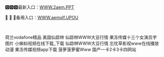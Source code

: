 <p>
	🅾🅾🅾最新入口：<a href="http://www.baidu.com/link?url=6MA2SWnO3Raqke39an_0PUxosM6ZrUGzi1BN9tNnlPW&wd">WWW.2aem.PPT</a> 
	<p>
		🔹
🔹
🔹备用入口：<a href="http://www.baidu.com/link?url=6MA2SWnO3Raqke39an_0PUxosM6ZrUGzi1BN9tNnlPW&wd">WWW.aemxlf.UPOU</a> 
	</p>
	<p>
		<br />
	</p>
	<p>
		荷兰vodafone精品
美国仙踪林
仙踪林WWW大豆行情
果冻传媒十三个女演员字图片
小蝌蚪视频在线下载_下载
仙踪林WWW大豆行情
忘忧草影视www在线播放动漫
果冻传媒视频app下载
菠萝菠萝蜜Www
国产一卡2卡3卡四网站
	</p>
